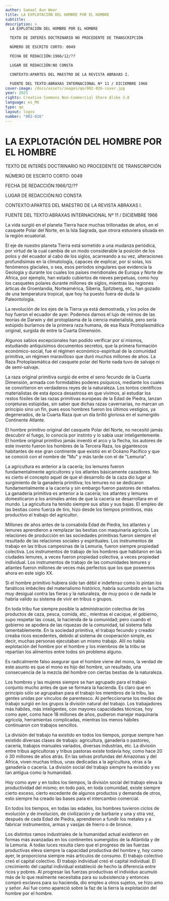 ```yaml
---
author: Samael Aun Weor
title: LA EXPLOTACIÓN DEL HOMBRE POR EL HOMBRE
subtitle:
description: >
  LA EXPLOTACIÓN DEL HOMBRE POR EL HOMBRE

  TEXTO DE INTERÉS DOCTRINARIO NO PROCEDENTE DE TRANSCRIPCIÓN

  NÚMERO DE ESCRITO CORTO: 0049

  FECHA DE REDACCIÓN:1966/12/??

  LUGAR DE REDACCIÓN:NO CONSTA

  CONTEXTO:APARTES DEL MAESTRO DE LA REVISTA ABRAXAS I.

  FUENTE DEL TEXTO:ABRAXAS INTERNACIONAL Nº 11 / DICIEMBRE 1966
cover-image: /docs/assets/images/qe/002-026-cover.jpg
year: 2025
rights: Creative Commons Non-Commercial Share Alike 3.0
language: es_MX
type: qe
layout: logos
number: "002-026"
---
```

# LA EXPLOTACIÓN DEL HOMBRE POR EL HOMBRE

TEXTO DE INTERÉS DOCTRINARIO NO PROCEDENTE DE TRANSCRIPCIÓN

NÚMERO DE ESCRITO CORTO: 0049

FECHA DE REDACCIÓN:1966/12/??

LUGAR DE REDACCIÓN:NO CONSTA

CONTEXTO:APARTES DEL MAESTRO DE LA REVISTA ABRAXAS I.

FUENTE DEL TEXTO:ABRAXAS INTERNACIONAL Nº 11 / DICIEMBRE 1966

La vida surgió en el planeta Tierra hace muchas trillonadas de años, en el casquete Polar del Norte, en la Isla Sagrada, que otrora estuviera situada en la región ecuatorial.

El eje de nuestro planeta Tierra está sometido a una mudanza periódica, por virtud de la cual cambia de un modo considerable la posición de los polos y del ecuador al cabo de los siglos, acarreando a su vez, alteraciones profundísimas en la climatología, capaces de explicar, por sí solas, los fenómenos glaciales, o sea, esos períodos singulares que evidencia la Geología y durante los cuales los países meridionales de Europa y Norte de Africa, por ejemplo, han estado cubiertos de nieves perpetuas, como hoy los casquetes polares durante millones de siglos, mientras las regiones árticas de Groenlandia, Norteamérica, Siberia, Spitzberg, etc., han gozado de una temperatura tropical, que hoy ha puesto fuera de duda la Paleontología.

La revolución de los ejes de la Tierra ya está demostrada, y los polos de hoy fueron el ecuador de ayer. Podemos darnos el lujo de reírnos de las teorías de Darwin y del protoplasma de la ciencia materialista, pero sería estúpido burlarnos de la primera raza humana, de esa Raza Protoplasmática original, surgida de entre la Cuarta Dimensión.

Algunos sabios excepcionales han podido verificar por sí mismos, estudiando antiquísimos documentos secretos, que la primera formación económico-social, fue el régimen económico-espiritual de la comunidad primitiva, un régimen maravilloso que duró muchos millones de años. La Raza Protoplasmática del casquete polar del Norte nada tuvo de salvaje ni de semi-salvaje.

La raza original primitiva surgió de entre el seno fecundo de la Cuarta Dimensión, armada con formidables poderes psíquicos, mediante los cuales se convirtieron en verdaderos reyes de la naturaleza. Los tontos científicos materialistas de esta época desastrosa en que vivimos, al estudiar los restos fósiles de las razas primitivas europeas de la Edad de Piedra, lanzan conjeturas estúpidas, sin saber que dichas razas cavernarias, no marcan un principio sino un fin, pues esos hombres fueron los últimos vestigios, ya degenerados, de la Cuarta Raza que un día brilló gloriosa en el sumergido Continente Atlante.

El hombre primitivo original del casquete Polar del Norte, no necesitó jamás descubrir el fuego, lo conocía por instinto y lo sabía usar inteligentemente. El hombre original primitivo jamás inventó el arco y la flecha, los autores de este invento fueron los hombres de la Tercera Raza, los gigantescos habitantes de ese gran continente que existió en el Océano Pacífico y que se conoció con el nombre de "Mu" y más tarde con el de "Lemuria".

La agricultura es anterior a la cacería; los lemures fueron fundamentalmente agricultores y los atlantes básicamente cazadores. No es cierto el concepto aquel de que el desarrollo de la caza dio lugar al surgimiento de la ganadería primitiva; los lemures no se dedicaron fundamentalmente a la cacería y sin embargo fueron pastores de rebaños. La ganadería primitiva es anterior a la cacería; los atlantes y lemures domesticaron a los animales antes de que la cacería se desarrollara en el mundo. La agricultura ha tenido siempre sus altas y sus bajas. El empleo de las bestias como fuerza de tiro, hizo desde los tiempos primitivos, más productivo el trabajo del agricultor.

Millones de años antes de la consabida Edad de Piedra, los atlantes y lemures aprendieron a remplazar las bestias con maquinaria agrícola. Las relaciones de producción en las sociedades primitivas fueron siempre el resultado de las relaciones sociales y espirituales. Los instrumentos de trabajo en las tribus campesinas de la Lemuria, fueron siempre propiedad colectiva. Los instrumentos de trabajo de los hombres que habitaron en las ciudades lemures, a veces fueron propiedad colectiva, a veces propiedad individual. Los instrumentos de trabajo de las comunidades lemures y atlantes fueron millones de veces más perfectos que los que poseemos ahora en este siglo XX.

Si el hombre primitivo hubiera sido tan débil e indefenso como lo pintan los fanáticos imbéciles del materialismo histórico, habría sucumbido en la lucha muy desigual contra las fieras y la naturaleza, de muy poco o de nada le habría valido su sistema de vivir en tribus o grupos.

En toda tribu fue siempre posible la administración colectiva de los productos de caza, pesca, comida, etc., mientras el cacique, el gobierno, supo respetar las cosas, la hacienda de la comunidad; pero cuando el gobierno se apodera de las riquezas de la comunidad, tal sistema falla lamentablemente. En la sociedad primitiva, el trabajo fecundo y creador creaba ricos excedentes, debido al sistema de cooperación simple, es decir, muchas personas ejecutaban un mismo trabajo. Allí no había explotación del hombre por el hombre y los miembros de la tribu se repartían los alimentos entre todos sin problema alguno.

Es radicalmente falso asegurar que el hombre viene del mono, la verdad de este asunto es que el mono es hijo del hombre, un resultado, una consecuencia de la mezcla del hombre con ciertas bestias de la naturaleza.

Los hombres y las mujeres siempre se han agrupado para el trabajo conjunto mucho antes de que se formara la hacienda. Es claro que en principio sólo se agrupaban para el trabajo los miembros de la tribu, las gentes unidas por vínculos de parentesco. Al perfeccionarse los medios de trabajo surgió en los grupos la división natural del trabajo. Los trabajadores más hábiles, más inteligentes, con mayores capacidades técnicas, hoy como ayer, como hace 18 millones de años, pudieron manejar maquinaria agrícola, herramientas complicadas, mientras los menos hábiles continuaron con trabajos sencillos.

La división del trabajo ha existido en todos los tiempos, porque siempre han existido diversas clases de trabajo: agricultura, ganadería o pastoreo, cacería, trabajos manuales variados, diversas industrias, etc. La división entre tribus agricultoras y tribus pastoras existe todavía hoy, como hace 20 ó 30 millones de años atrás. En las selvas profundas del Amazonas y del Africa, viven muchas tribus, unas dedicadas a la agricultura, otras a la ganadería o cacería. La división social del trabajo siempre ha existido y es tan antigua como la humanidad.

Hoy como ayer y en todos los tiempos, la división social del trabajo eleva la productividad del mismo; en todo país, en toda comunidad, existe siempre cierto exceso, cierto excedente de algunos productos y demanda de otros, esto siempre ha creado las bases para el intercambio comercial.

En todos los tiempos, en todas las edades, los hombres tuvieron ciclos de evolución y de involución, de civilización y de barbarie y una y otra vez, después de cada Edad de Piedra, aprendieron a fundir los metales y a fabricar instrumentos, armas y vasijas de hierro o de bronce.

Los distintos ramos industriales de la humanidad actual existieron en formas más avanzadas en los continentes sumergidos de la Atlántida y de la Lemuria. A todas luces resulta claro que el progreso de las fuerzas productivas eleva siempre la capacidad productiva del hombre y, hoy como ayer, le proporciona siempre más artículos de consumo. El trabajo colectivo creó el capital colectivo. El trabajo individual creó el capital individual. El crecimiento del capital individual estableció de hecho la diferencia entre ricos y pobres. Al progresar las fuerzas productivas el individuo acumuló más de lo que realmente necesitaba para su subsistencia y entonces compró esclavos para su hacienda, dio empleo a otros sujetos, se hizo amo y señor. Así fue como apareció sobre la faz de la tierra la explotación del hombre por el hombre.

